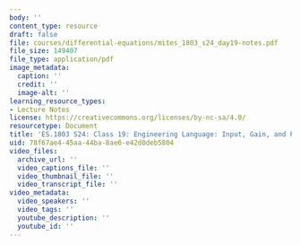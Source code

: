```yaml
---
body: ''
content_type: resource
draft: false
file: courses/differential-equations/mites_1803_s24_day19-notes.pdf
file_size: 149407
file_type: application/pdf
image_metadata:
  caption: ''
  credit: ''
  image-alt: ''
learning_resource_types:
- Lecture Notes
license: https://creativecommons.org/licenses/by-nc-sa/4.0/
resourcetype: Document
title: 'ES.1803 S24: Class 19: Engineering Language: Input, Gain, and Phase Lag (cont.)'
uid: 78f67ae4-45aa-44ba-8ae6-e42d0deb5804
video_files:
  archive_url: ''
  video_captions_file: ''
  video_thumbnail_file: ''
  video_transcript_file: ''
video_metadata:
  video_speakers: ''
  video_tags: ''
  youtube_description: ''
  youtube_id: ''
---
```

